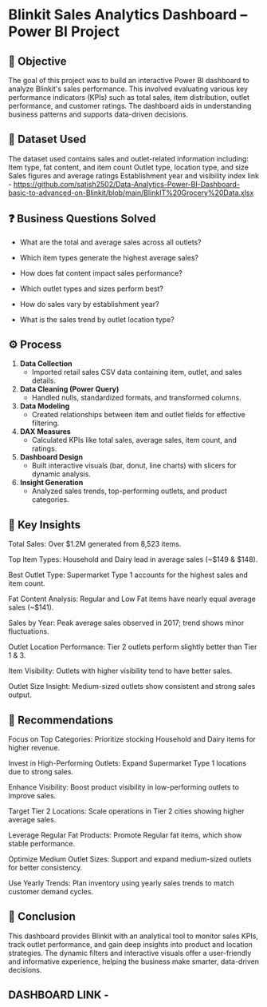 # Blinkit Sales Analytics Dashboard – Power BI Project
## 🧩 Objective
The goal of this project was to build an interactive Power BI dashboard to analyze Blinkit's sales performance. This involved evaluating various key performance indicators (KPIs) such as total sales, item distribution, outlet performance, and customer ratings. The dashboard aids in understanding business patterns and supports data-driven decisions.
## 📂 Dataset Used
The dataset used contains sales and outlet-related information including:
Item type, fat content, and item count
Outlet type, location type, and size
Sales figures and average ratings
Establishment year and visibility index
link - https://github.com/satish2502/Data-Analytics-Power-BI-Dashboard-basic-to-advanced-on-Blinkit/blob/main/BlinkIT%20Grocery%20Data.xlsx

## ❓ Business Questions Solved 
- What are the total and average sales across all outlets?

- Which item types generate the highest average sales?

- How does fat content impact sales performance?

- Which outlet types and sizes perform best?

- How do sales vary by establishment year?

- What is the sales trend by outlet location type?

## ⚙️ Process 
1. **Data Collection**
   * Imported retail sales CSV data containing item, outlet, and sales details.
2. **Data Cleaning (Power Query)**
   * Handled nulls, standardized formats, and transformed columns.
3. **Data Modeling**
   * Created relationships between item and outlet fields for effective filtering.
4. **DAX Measures**
   * Calculated KPIs like total sales, average sales, item count, and ratings.
5. **Dashboard Design**
   * Built interactive visuals (bar, donut, line charts) with slicers for dynamic analysis.
6. **Insight Generation**
   * Analyzed sales trends, top-performing outlets, and product categories.

## 📌 Key Insights
Total Sales: Over $1.2M generated from 8,523 items.

Top Item Types: Household and Dairy lead in average sales (~$149 & $148).

Best Outlet Type: Supermarket Type 1 accounts for the highest sales and item count.

Fat Content Analysis: Regular and Low Fat items have nearly equal average sales (~$141).

Sales by Year: Peak average sales observed in 2017; trend shows minor fluctuations.

Outlet Location Performance: Tier 2 outlets perform slightly better than Tier 1 & 3.

Item Visibility: Outlets with higher visibility tend to have better sales.

Outlet Size Insight: Medium-sized outlets show consistent and strong sales output.

## 🧠 Recommendations
Focus on Top Categories: Prioritize stocking Household and Dairy items for higher revenue.

Invest in High-Performing Outlets: Expand Supermarket Type 1 locations due to strong sales.

Enhance Visibility: Boost product visibility in low-performing outlets to improve sales.

Target Tier 2 Locations: Scale operations in Tier 2 cities showing higher average sales.

Leverage Regular Fat Products: Promote Regular fat items, which show stable performance.

Optimize Medium Outlet Sizes: Support and expand medium-sized outlets for better consistency.

Use Yearly Trends: Plan inventory using yearly sales trends to match customer demand cycles.     

## 🚀 Conclusion
This dashboard provides Blinkit with an analytical tool to monitor sales KPIs, track outlet performance, and gain deep insights into product and location strategies. The dynamic filters and interactive visuals offer a user-friendly and informative experience, helping the business make smarter, data-driven decisions.

## DASHBOARD LINK -
